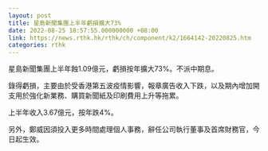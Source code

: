 ```yaml
---
layout: post
title: 星島新聞集團上半年虧損擴大73%
date: 2022-08-25 18:57:55.000000000 +08:00
link: https://news.rthk.hk/rthk/ch/component/k2/1664142-20220825.htm
categories: rthk
---
```


星島新聞集團上半年蝕1.09億元，虧損按年擴大73%。不派中期息。

錄得虧損，主要由於受香港第五波疫情影響，報章廣告收入下跌，以及期內增加開支用於強化新業務、購買新聞紙及印刷費用上升等拖累。

上半年收入3.67億元，按年跌4%。

另外，鄭威因須投入更多時間處理個人事務，辭任公司執行董事及首席財務官，今日起生效。
